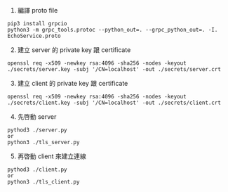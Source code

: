 1. 編譯 proto file

```
pip3 install grpcio
python3 -m grpc_tools.protoc --python_out=. --grpc_python_out=. -I. EchoService.proto
```

2. 建立 server 的 private key 跟 certificate

```
openssl req -x509 -newkey rsa:4096 -sha256 -nodes -keyout ./secrets/server.key -subj '/CN=localhost' -out ./secrets/server.crt
```

3. 建立 client 的 private key 跟 certificate

```
openssl req -x509 -newkey rsa:4096 -sha256 -nodes -keyout ./secrets/client.key -subj '/CN=localhost' -out ./secrets/client.crt
```

4. 先啓動 server

```
pythod3 ./server.py
or
python3 ./tls_server.py
```

5. 再啓動 client 來建立連線

```
pythod3 ./client.py
or
python3 ./tls_client.py
```